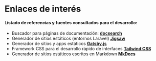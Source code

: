 # Enlaces de interés

#### Listado de referencias y fuentes consultados para el desarrollo:

- Buscador para páginas de documentación: **[docsearch](https://community.algolia.com/docsearch/)**
- Generador de sitios estáticos (entornos Laravel) **[Jigsaw](http://jigsaw.tighten.co/)**
- Generador de sitios y apps estáticos **[Gatsby.js](https://www.gatsbyjs.org/)**
- Framework CSS para el desarrollo rápido de interfaces **[Tailwind CSS](https://tailwindcss.com/)**
- Generador de sitios estáticos escritos en Markdown **[MkDocs](https://www.mkdocs.org/)**

